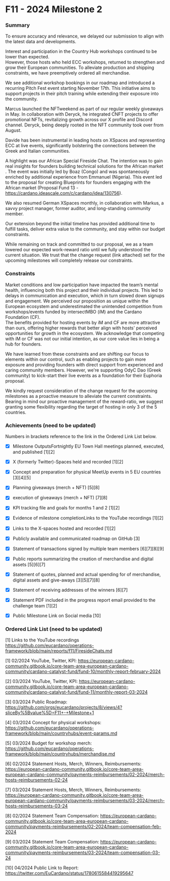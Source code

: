 # F11 - 2024 Milestone 2


### Summary

To ensure accuracy and relevance, we delayed our submission to align with the latest data and developments.

Interest and participation in the Country Hub workshops continued to be lower than expected.  
However, those hosts who held ECC workshops, returned to strengthen and grow their European communities. To alleviate production and shipping constraints, we have preemptively ordered all merchandise.  

We see additional workshop bookings in our roadmap and introduced a recurring Pitch Fest event starting November 17th. This initiative aims to support projects in their pitch training while extending their exposure into the community.   

Marcus launched the NFTweekend as part of our regular weekly giveaways in May. In collaboration with Deryck, he integrated CNFT projects to offer promotional NFTs, revitalizing growth across our X profile and Discord channel. Deryck, being deeply rooted in the NFT community took over from August.  

Davide has been instrumental in leading hosts on XSpaces and representing ECC at live events, significantly bolstering the connections between the Greek and Italian communities.  

A highlight was our African Special Fireside Chat. The intention was to gain real insights for founders building technical solutions for the African market . The event was initially led by Boaz (Congo) and was spontaneously enriched by additional experience from Emmanuel (Nigeria). 
This event led to the proposal for creating Blueprints for founders engaging with the African market (Proposal Fund 13 - https://cardano.ideascale.com/c/cardano/idea/130756).  

We also resumed German XSpaces monthly, in collaboration with Markus, a savvy project manager, former auditor, and long-standing community member.   

Our extension beyond the initial timeline has provided additional time to fulfill tasks, deliver extra value to the community, and stay within our budget constraints.

While remaining on track and committed to our proposal, we as a team lowered our expected work-reward ratio until we fully understood the current situation. We trust that the change request (link attached) set for the upcoming milestones will completely release our constraints.


### Constraints

Market conditions and low participation have impacted the team’s mental health, influencing both this project and their individual projects. This led to delays in communication and execution, which in turn slowed down signups and engagement.
We perceived our proposition as unique within the European ecosystem and underestimated the unintended competition from workshops/events funded by intersectMBO (iM) and the Cardano Foundation (CF).   
The benefits provided for hosting events by iM and CF are more attractive than ours, offering higher rewards that better align with hosts' perceived opportunities for growth in the ecosystem. We acknowledge that competing with iM or CF was not our initial intention, as our core value lies in being a hub for founders.  

We have learned from these constraints and are shifting our focus to elements within our control, such as enabling projects to gain more exposure and providing founders with direct support from experienced and caring community members. However, we're supporting OdyC Dao (Greek community) to kick-start their live events as a foundation for their Euphoria proposal.   

We kindly request consideration of the change request for the upcoming milestones as a proactive measure to alleviate the current constraints. Bearing in mind our proactive management of the reward-ratio, we suggest granting some flexibility regarding the target of hosting in only 3 of the 5 countries.


### Achievements (need to be updated)

Numbers in brackets reference to the link in the Ordered Link List below.

- [x] Milestone OutputsFortnightly EU Town Hall meetings planned, executed, and published [1][2]
- [x] X (formerly Twitter)-Spaces held and recorded [1][2]
- [x] Concept and preparation for physical MeetUp events in 5 EU countries [3][4][5] 
- [x] Planning giveaways (merch + NFT) [5][8]
- [x] execution of giveaways (merch + NFT) [7][8]
- [x] KPI tracking file and goals for months 1 and 2 [1][2]
- [x] Evidence of milestone completionLinks to the YouTube recordings [1][2]
- [x] Links to the X-spaces hosted and recorded [1][2]
- [x] Publicly available and communicated roadmap on GitHub [3]
- [x] Statement of transactions signed by multiple team members [6][7][8][9]
- [x] Public reports summarizing the creation of merchandise and digital assets [5][6][7]
- [x] Statement of quotes, planned and actual spending for of merchandise, digital assets and give-aways [3][5][7][8]
- [x] Statement of receiving addresses of the winners [6][7]
- [x] Statement PDF included in the progress report email provided to the challenge team [1][2]
- [x] Public Milestone Link on Social media [10]


### Ordered Link List (need to be updated)

[1] Links to the YouTube recordings https://github.com/eucardano/operations-framework/blob/main/reports/f11/FiresideChats.md

[1] 02/2024 YouTube, Twitter, KPI: https://european-cardano-community.gitbook.io/core-team-area-european-cardano-community/cardano-catalyst-fund/fund-10/monthly-report-february-2024

[2] 03/2024 YouTube, Twitter, KPI: https://european-cardano-community.gitbook.io/core-team-area-european-cardano-community/cardano-catalyst-fund/fund-11/monthly-report-03-2024

[3] 03/2024 Public Roadmap: https://github.com/orgs/eucardano/projects/8/views/4?sliceBy%5Bvalue%5D=F11+-+Milestone+1

[4] 03/2024 Concept for physical workshops: https://github.com/eucardano/operations-framework/blob/main/countryhubs/event-params.md

[5] 03/2024 Budget for workshop merch: https://github.com/eucardano/operations-framework/blob/main/countryhubs/merchandise.md

[6] 02/2024 Statement Hosts, Merch, Winners, Reimbursements: https://european-cardano-community.gitbook.io/core-team-area-european-cardano-community/payments-reimbursements/02-2024/merch-hosts-reimbursements-02-24

[7] 03/2024 Statement Hosts, Merch, Winners, Reimbursements: https://european-cardano-community.gitbook.io/core-team-area-european-cardano-community/payments-reimbursements/03-2024/merch-hosts-reimbursements-03-24

[8] 02/2024 Statement Team Compensation: https://european-cardano-community.gitbook.io/core-team-area-european-cardano-community/payments-reimbursements/02-2024/team-compensation-feb-2024  

[9] 03/2024 Statement Team Compensation: https://european-cardano-community.gitbook.io/core-team-area-european-cardano-community/payments-reimbursements/03-2024/team-compensation-03-24

[10] 04/2024 Public Link to Report: https://twitter.com/EuCardano/status/1780615584419295647

